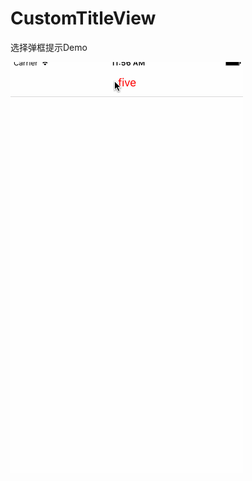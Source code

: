 # CustomTitleView
选择弹框提示Demo

![image](https://github.com/fancy88/CustomTitleView/blob/master/test.gif)
